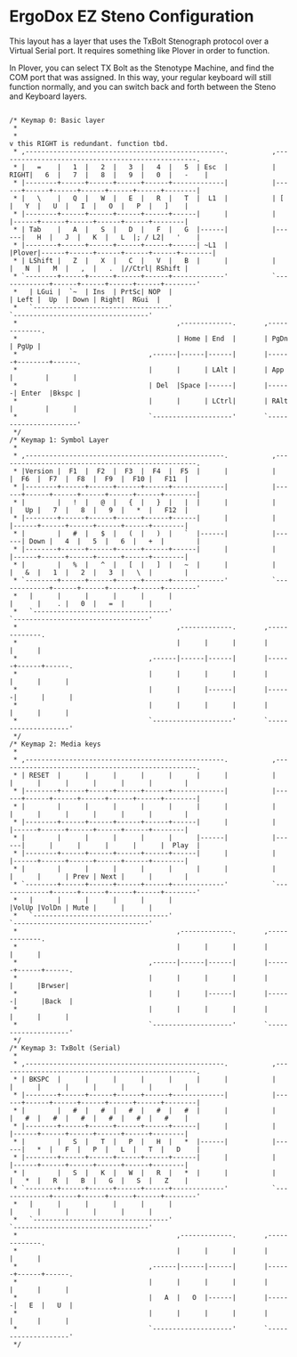 # ErgoDox EZ Steno Configuration

This layout has a layer that uses the TxBolt Stenograph protocol over a Virtual Serial port. It requires something like Plover in order to function.

In Plover, you can select TX Bolt as the Stenotype Machine, and find the COM port that was assigned. In this way, your regular keyboard will still function normally, and you can switch back and forth between the Steno and Keyboard layers.

<pre><code>
/* Keymap 0: Basic layer
 *
 *                                                                    v this RIGHT is redundant. function tbd.
 * ,--------------------------------------------------.           ,--------------------------------------------------.
 * |   =    |   1  |   2  |   3  |   4  |   5  | Esc  |           | RIGHT|   6  |   7  |   8  |   9  |   0  |   -    |
 * |--------+------+------+------+------+-------------|           |------+------+------+------+------+------+--------|
 * |   \    |   Q  |   W  |   E  |   R  |   T  |  L1  |           | [    |   Y  |   U  |   I  |   O  |   P  |   ]    |
 * |--------+------+------+------+------+------|      |           |      |------+------+------+------+------+--------|
 * | Tab    |   A  |   S  |   D  |   F  |   G  |------|           |------|   H  |   J  |   K  |   L  |; / L2|   '    |
 * |--------+------+------+------+------+------| ~L1  |           |Plover|------+------+------+------+------+--------|
 * | LShift |   Z  |   X  |   C  |   V  |   B  |      |           |      |   N  |   M  |   ,  |   .  |//Ctrl| RShift |
 * `--------+------+------+------+------+-------------'           `-------------+------+------+------+------+--------'
 *   | LGui |  `~  | Ins  | PrtSc| NOP  |                                       | Left |  Up  | Down | Right|  RGui  |
 *   `----------------------------------'                                       `----------------------------------'
 *                                        ,-------------.       ,-------------.
 *                                        | Home | End  |       | PgDn | PgUp |
 *                                 ,------|------|------|       |------+--------+------.
 *                                 |      |      | LAlt |       | App  |        |      |
 *                                 | Del  |Space |------|       |------| Enter  |Bkspc |
 *                                 |      |      | LCtrl|       | RAlt |        |      |
 *                                 `--------------------'       `----------------------'
 */
/* Keymap 1: Symbol Layer
 *
 * ,--------------------------------------------------.           ,--------------------------------------------------.
 * |Version |  F1  |  F2  |  F3  |  F4  |  F5  |      |           |      |  F6  |  F7  |  F8  |  F9  |  F10 |   F11  |
 * |--------+------+------+------+------+-------------|           |------+------+------+------+------+------+--------|
 * |        |   !  |   @  |   {  |   }  |   |  |      |           |      |   Up |   7  |   8  |   9  |   *  |   F12  |
 * |--------+------+------+------+------+------|      |           |      |------+------+------+------+------+--------|
 * |        |   #  |   $  |   (  |   )  |   `  |------|           |------| Down |   4  |   5  |   6  |   +  |        |
 * |--------+------+------+------+------+------|      |           |      |------+------+------+------+------+--------|
 * |        |   %  |   ^  |   [  |   ]  |   ~  |      |           |      |   &  |   1  |   2  |   3  |   \  |        |
 * `--------+------+------+------+------+-------------'           `-------------+------+------+------+------+--------'
 *   |      |      |      |      |      |                                       |      |    . |   0  |   =  |      |
 *   `----------------------------------'                                       `----------------------------------'
 *                                        ,-------------.       ,-------------.
 *                                        |      |      |       |      |      |
 *                                 ,------|------|------|       |------+------+------.
 *                                 |      |      |      |       |      |      |      |
 *                                 |      |      |------|       |------|      |      |
 *                                 |      |      |      |       |      |      |      |
 *                                 `--------------------'       `--------------------'
 */
/* Keymap 2: Media keys
 *
 * ,--------------------------------------------------.           ,--------------------------------------------------.
 * | RESET  |      |      |      |      |      |      |           |      |      |      |      |      |      |        |
 * |--------+------+------+------+------+-------------|           |------+------+------+------+------+------+--------|
 * |        |      |      |      |      |      |      |           |      |      |      |      |      |      |        |
 * |--------+------+------+------+------+------|      |           |      |------+------+------+------+------+--------|
 * |        |      |      |      |      |      |------|           |------|      |      |      |      |      |  Play  |
 * |--------+------+------+------+------+------|      |           |      |------+------+------+------+------+--------|
 * |        |      |      |      |      |      |      |           |      |      |      | Prev | Next |      |        |
 * `--------+------+------+------+------+-------------'           `-------------+------+------+------+------+--------'
 *   |      |      |      |      |      |                                       |VolUp |VolDn | Mute |      |      |
 *   `----------------------------------'                                       `----------------------------------'
 *                                        ,-------------.       ,-------------.
 *                                        |      |      |       |      |      |
 *                                 ,------|------|------|       |------+------+------.
 *                                 |      |      |      |       |      |      |Brwser|
 *                                 |      |      |------|       |------|      |Back  |
 *                                 |      |      |      |       |      |      |      |
 *                                 `--------------------'       `--------------------'
 */
/* Keymap 3: TxBolt (Serial)
 *
 * ,--------------------------------------------------.           ,--------------------------------------------------.
 * | BKSPC  |      |      |      |      |      |      |           |      |      |      |      |      |      |        |
 * |--------+------+------+------+------+-------------|           |------+------+------+------+------+------+--------|
 * |        |   #  |   #  |   #  |   #  |   #  |      |           |      |   #  |   #  |   #  |   #  |   #  |   #    |
 * |--------+------+------+------+------+------|      |           |      |------+------+------+------+------+--------|
 * |        |   S  |   T  |   P  |   H  |   *  |------|           |------|   *  |   F  |   P  |   L  |   T  |   D    |
 * |--------+------+------+------+------+------|      |           |      |------+------+------+------+------+--------|
 * |        |   S  |   K  |   W  |   R  |   *  |      |           |      |   *  |   R  |   B  |   G  |   S  |   Z    |
 * `--------+------+------+------+------+-------------'           `-------------+------+------+------+------+--------'
 *   |      |      |      |      |      |                                       |      |      |      |      |      |
 *   `----------------------------------'                                       `----------------------------------'
 *                                        ,-------------.       ,-------------.
 *                                        |      |      |       |      |      |
 *                                 ,------|------|------|       |------+------+------.
 *                                 |      |      |      |       |      |      |      |
 *                                 |   A  |   O  |------|       |------|   E  |   U  |
 *                                 |      |      |      |       |      |      |      |
 *                                 `--------------------'       `--------------------'
 */
</code></pre>
